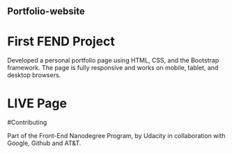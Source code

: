 ## Portfolio-website

# First FEND Project

Developed a personal portfolio page using HTML, CSS, and the Bootstrap framework. The page is fully responsive and works on mobile, tablet, and desktop browsers.

# LIVE Page


#Contributing

Part of the Front-End Nanodegree Program, by Udacity in collaboration with Google, Github and AT&T.
